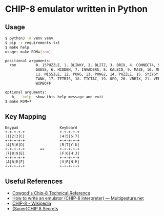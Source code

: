 # CHIP-8 emulator written in Python

## Usage

```sh
$ python3 -m venv venv
$ pip -r requirements.txt
$ make help
usage: make ROM=[rom]

positional arguments:
  rom         0. 15PUZZLE, 1. BLINKY, 2. BLITZ, 3. BRIX, 4. CONNECT4, 5.
              GUESS, 6. HIDDEN, 7. INVADERS, 8. KALEID, 9. MAZE, 10. MERLIN,
              11. MISSILE, 12. PONG, 13. PONG2, 14. PUZZLE, 15. SYZYGY, 16.
              TANK, 17. TETRIS, 18. TICTAC, 19. UFO, 20. VBRIX, 21. VERS, 22.
              WIPEOFF

optional arguments:
  -h, --help  show this help message and exit
$ make ROM=7
```

## Key Mapping
```
Keypad                   Keyboard
+-+-+-+-+                +-+-+-+-+
|1|2|3|C|                |4|5|6|7|
+-+-+-+-+                +-+-+-+-+
|4|5|6|D|                |R|T|Y|U|
+-+-+-+-+       =>       +-+-+-+-+
|7|8|9|E|                |F|G|H|J|
+-+-+-+-+                +-+-+-+-+
|A|0|B|F|                |V|B|N|M|
+-+-+-+-+                +-+-+-+-+
```

## Useful References
* [Cowgod's Chip-8 Technical Reference](http://devernay.free.fr/hacks/chip8/C8TECH10.HTM)
* [How to write an emulator (CHIP-8 interpreter) — Multigesture.net](http://www.multigesture.net/articles/how-to-write-an-emulator-chip-8-interpreter/)
* [CHIP-8 - Wikipedia](https://en.wikipedia.org/wiki/CHIP-8)
* [(Super)CHIP 8 Secrets](https://github.com/AfBu/haxe-chip-8-emulator/wiki/(Super)CHIP-8-Secrets)
